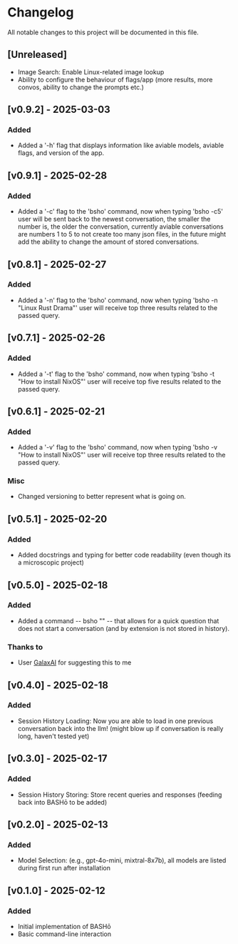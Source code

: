 # Changelog

All notable changes to this project will be documented in this file.

## [Unreleased]
- Image Search: Enable Linux-related image lookup
- Ability to configure the behaviour of flags/app (more results, more convos, ability to change the prompts etc.)

## [v0.9.2] - 2025-03-03
### Added
- Added a '-h' flag that displays information like aviable models, aviable flags, and version of the app.

## [v0.9.1] - 2025-02-28
### Added
- Added a '-c<number>' flag to the 'bsho' command, now when typing 'bsho -c5' user will be sent back to the newest conversation, the smaller the number is, the older the conversation, currently aviable conversations are numbers 1 to 5 to not create too many json files, in the future might add the ability to change the amount of stored conversations.

## [v0.8.1] - 2025-02-27
### Added
- Added a '-n' flag to the 'bsho' command, now when typing 'bsho -n "Linux Rust Drama"' user will receive top three results related to the passed query.

## [v0.7.1] - 2025-02-26
### Added
- Added a '-t' flag to the 'bsho' command, now when typing 'bsho -t "How to install NixOS"' user will receive top five results related to the passed query.

## [v0.6.1] - 2025-02-21
### Added
- Added a '-v' flag to the 'bsho' command, now when typing 'bsho -v "How to install NixOS"' user will receive top three results related to the passed query.
### Misc
- Changed versioning to better represent what is going on.

## [v0.5.1] - 2025-02-20
### Added
- Added docstrings and typing for better code readability (even though its a microscopic project)

## [v0.5.0] - 2025-02-18
### Added
- Added a command -- bsho "<question>" -- that allows for a quick question that does not start a conversation (and by extension is not stored in history).
### Thanks to
- User [GalaxAI](https://github.com/GalaxAI) for suggesting this to me

## [v0.4.0] - 2025-02-18
### Added
- Session History Loading: Now you are able to load in one previous conversation back into the llm! (might blow up if conversation is really long, haven't tested yet)

## [v0.3.0] - 2025-02-17
### Added
- Session History Storing: Store recent queries and responses (feeding back into BASHō to be added)

## [v0.2.0] - 2025-02-13
### Added
- Model Selection: (e.g., gpt-4o-mini, mixtral-8x7b), all models are listed during first run after installation 

## [v0.1.0] - 2025-02-12
### Added
- Initial implementation of BASHō
- Basic command-line interaction